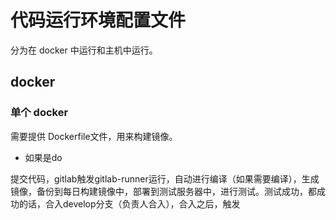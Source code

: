 # 代码运行环境配置文件

分为在 docker 中运行和主机中运行。

## docker

### 单个 docker

需要提供 Dockerfile文件，用来构建镜像。

* 如果是do

提交代码，gitlab触发gitlab-runner运行，自动进行编译（如果需要编译），生成镜像，备份到每日构建镜像中，部署到测试服务器中，进行测试。测试成功，都成功的话，合入develop分支（负责人合入），合入之后，触发

